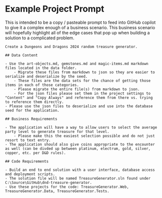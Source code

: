 # Example Project Prompt

This is intended to be a copy / pasteable prompt to feed into GitHub copilot to give it a complex enough of a business scenario. This business scenario will hopefully highlight all of the edge cases that pop up when building a solution to a complicated problem.

```
Create a Dungeons and Dragons 2024 random treasure generator.

## Data Content

- Use the art-objects.md, gemstones.md and magic-items.md markdown files located in the data folder.
    - Migrate these files from markdown to json so they are easier to serialize and deserialize by the seed.
    - These files are the data sets for the chance of getting those items in each of those categories.
    - Please migrate the entire file(s) from markdown to json.
    - For the json files please set them in the project settings to "Content" and "Copy Always" and reference them from there vs. trying to reference them directly.
- Please use the json files to deserialize and use into the database seed for the application.

## Business Requirements

- The application will have a way to allow users to select the average party level to generate treasure for that level.
    - Please make this the easiest selection possible and do not just resort to text entry.
- The application should also give coins appropriate to the encounter as well (can be divded up between platinum, electrum, gold, silver, copper, etc. per D&D rules).

## Code Requirements

- Build an end to end solution with a user interface, database access and deployment scripts.
- The solution file will be named TreasureGenerator.sln found under C:\Source\GitHub\dnd-treasure-generator.
- Use these projects for the code: TreasureGenerator.Web, TreasureGenerator.Data, TreasureGenerator.Tests.

```
